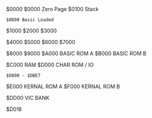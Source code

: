 




$0000
    $0000   Zero Page
    $0100   Stack

    $0800 Basic Loaded

$1000
$2000
$3000

$4000
$5000
$6000
$7000

$8000
$9000
$A000   BASIC ROM A
$B000   BASIC ROM B

$C000   RAM
$D000   CHAR ROM / IO
    
    $D800 - $DBE7

$E000   KERNAL ROM A
$F000   KERNAL ROM B




$DD00
    VIC BANK

$D018
